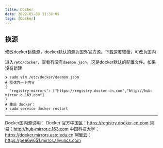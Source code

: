 ```yaml
---
title: Docker
date: 2022-05-09 11:38:05
tags: [Docker]
---
```


## 换源

修改docker镜像源，docker默认的源为国外官方源，下载速度较慢，可改为国内

进入`/etc/docker`，查看有没有`daemon.json`。这是docker默认的配置文件。如果没有新建

```shell
❯ sudo vim /etc/docker/daemon.json
# 修改为一下内容
{
  "registry-mirrors": ["https://registry.docker-cn.com","http://hub-mirror.c.163.com"]
}
# 重启 docker：
❯ sudo service docker restart
```

---

Docker国内源说明：
Docker 官方中国区：https://registry.docker-cn.com
网易：http://hub-mirror.c.163.com
中国科技大学：https://docker.mirrors.ustc.edu.cn
阿里云：https://pee6w651.mirror.aliyuncs.com